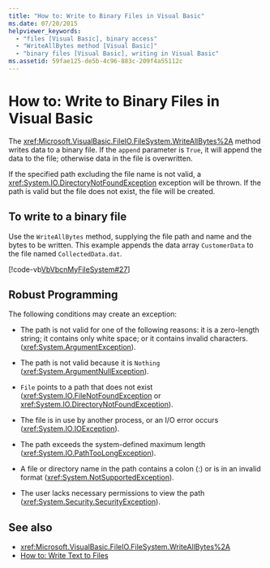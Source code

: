 ```yaml
---
title: "How to: Write to Binary Files in Visual Basic"
ms.date: 07/20/2015
helpviewer_keywords:
  - "files [Visual Basic], binary access"
  - "WriteAllBytes method [Visual Basic]"
  - "binary files [Visual Basic], writing in Visual Basic"
ms.assetid: 59fae125-de5b-4c96-883c-209f4a55112c
---
```

# How to: Write to Binary Files in Visual Basic

The <xref:Microsoft.VisualBasic.FileIO.FileSystem.WriteAllBytes%2A> method writes data to a binary file. If the `append` parameter is `True`, it will append the data to the file; otherwise data in the file is overwritten.

If the specified path excluding the file name is not valid, a <xref:System.IO.DirectoryNotFoundException> exception will be thrown. If the path is valid but the file does not exist, the file will be created.

## To write to a binary file

Use the `WriteAllBytes` method, supplying the file path and name and the bytes to be written. This example appends the data array `CustomerData` to the file named `CollectedData.dat`.

[!code-vb[VbVbcnMyFileSystem#27](~/samples/snippets/visualbasic/VS_Snippets_VBCSharp/VbVbcnMyFileSystem/VB/Class1.vb#27)]

## Robust Programming

The following conditions may create an exception:

- The path is not valid for one of the following reasons: it is a zero-length string; it contains only white space; or it contains invalid characters. (<xref:System.ArgumentException>).

- The path is not valid because it is `Nothing` (<xref:System.ArgumentNullException>).

- `File` points to a path that does not exist (<xref:System.IO.FileNotFoundException> or <xref:System.IO.DirectoryNotFoundException>).

- The file is in use by another process, or an I/O error occurs (<xref:System.IO.IOException>).

- The path exceeds the system-defined maximum length (<xref:System.IO.PathTooLongException>).

- A file or directory name in the path contains a colon (:) or is in an invalid format (<xref:System.NotSupportedException>).

- The user lacks necessary permissions to view the path (<xref:System.Security.SecurityException>).

## See also

- <xref:Microsoft.VisualBasic.FileIO.FileSystem.WriteAllBytes%2A>
- [How to: Write Text to Files](../../../../visual-basic/developing-apps/programming/drives-directories-files/how-to-write-text-to-files.md)
